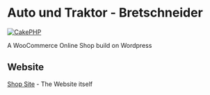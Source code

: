 Auto und Traktor - Bretschneider
=======

[![CakePHP](https://cakephp.org/img/cake-logo.png)](http://www.cakephp.org)

A WooCommerce Online Shop build on Wordpress

Website
----------------

[Shop Site](https://bretl.webpremiere.de) - The Website itself